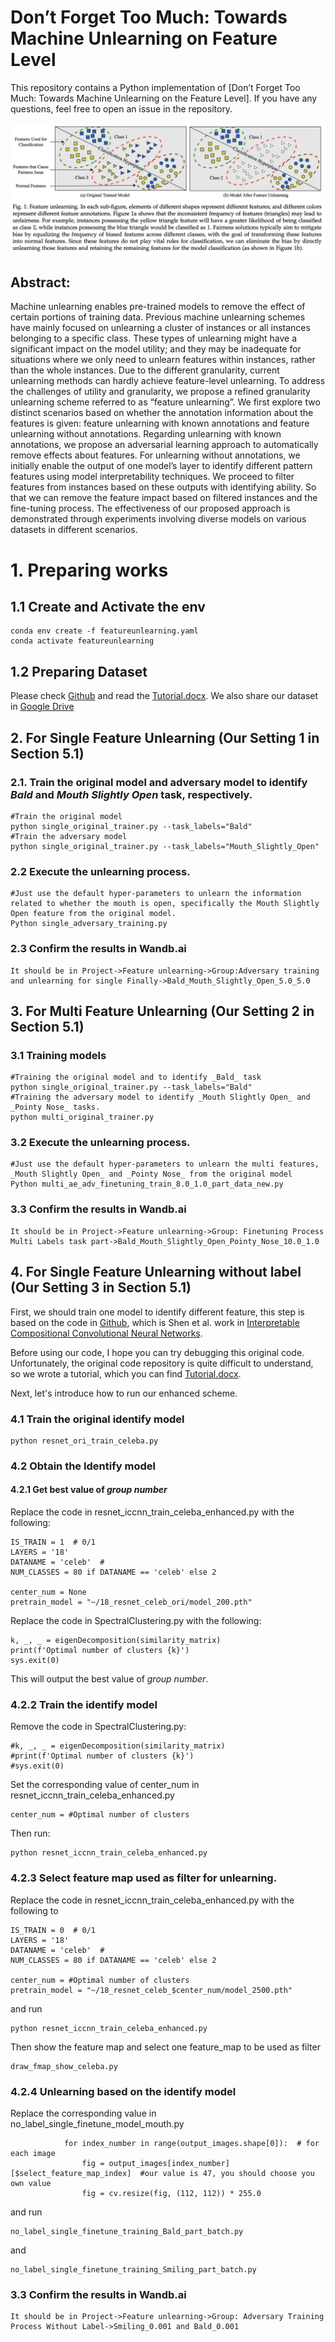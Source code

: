# Don’t Forget Too Much: Towards Machine Unlearning on Feature Level

This repository contains a Python implementation of [Don’t Forget Too Much: Towards Machine Unlearning on the Feature Level]. If you have any questions, feel free to open an issue in the repository.

![overview.png](overview.png)

## Abstract:

Machine unlearning enables pre-trained models to remove the effect of certain portions of training data. Previous machine unlearning schemes have mainly focused on unlearning a cluster of instances or all instances belonging to a specific class. These types of unlearning might have a significant impact on the model utility; and they may be inadequate for situations where we only need to unlearn features within instances, rather than the whole instances. Due to the different granularity, current unlearning methods can hardly achieve feature-level unlearning. To address the challenges of utility and granularity, we propose a refined granularity unlearning scheme referred to as “feature unlearning”. We first explore two distinct scenarios based on whether the annotation information about the features is given: feature unlearning with known annotations and feature unlearning without annotations. Regarding unlearning with known annotations, we propose an adversarial learning approach to automatically remove effects about features. For unlearning without annotations, we initially enable the output of one model’s layer to identify different pattern features using model interpretability techniques. We proceed to filter features from instances based on these outputs with identifying ability. So that we can remove the feature impact based on filtered instances and the fine-tuning process. The effectiveness of our proposed approach is demonstrated through experiments involving diverse models on various datasets in different scenarios.

# 1. Preparing works

## 1.1 Create and Activate the env

```
conda env create -f featureunlearning.yaml
conda activate featureunlearning
```

## 1.2 Preparing Dataset
Please check [Github](https://github.com/ada-shen/icCNN) and read the [Tutorial.docx](Tutorial.docx). We also share our dataset in [Google Drive](https://drive.google.com/file/d/1Pae4TIIgNXKqsUphYlRWOmz2vfy_vGzY/view?usp=sharing)


## 2. For Single Feature Unlearning (Our Setting 1 in Section 5.1)

### 2.1. Train the original model and adversary model to identify _Bald_ and *Mouth Slightly Open* task, respectively.
```
#Train the original model
python single_original_trainer.py --task_labels="Bald"
#Train the adversary model
python single_original_trainer.py --task_labels="Mouth_Slightly_Open"
```

### 2.2 Execute the unlearning process.
```
#Just use the default hyper-parameters to unlearn the information related to whether the mouth is open, specifically the Mouth Slightly Open feature from the original model. 
Python single_adversary_training.py 
```

### 2.3 Confirm the results in Wandb.ai
```
It should be in Project->Feature unlearning->Group:Adversary training and unlearning for single Finally->Bald_Mouth_Slightly_Open_5.0_5.0
```

## 3. For Multi Feature Unlearning (Our Setting 2 in Section 5.1)
### 3.1 Training models
```
#Training the original model and to identify _Bald_ task
python single_original_trainer.py --task_labels="Bald"
#Training the adversary model to identify _Mouth Slightly Open_ and _Pointy Nose_ tasks.
python multi_original_trainer.py
```
### 3.2 Execute the unlearning process.
```
#Just use the default hyper-parameters to unlearn the multi features, _Mouth Slightly Open_ and _Pointy Nose_ from the original model
Python multi_ae_adv_finetuning_train_8.0_1.0_part_data_new.py
```

### 3.3 Confirm the results in Wandb.ai
```
It should be in Project->Feature unlearning->Group: Finetuning Process Multi Labels task part->Bald_Mouth_Slightly_Open_Pointy_Nose_10.0_1.0
```
## 4. For Single Feature Unlearning without label (Our Setting 3 in Section 5.1)

First, we should train one model to identify different feature, this step is based on the code in [Github](https://github.com/ada-shen/icCNN), which is Shen et al. work in [Interpretable Compositional Convolutional Neural Networks](https://www.ijcai.org/proceedings/2021/0409.pdf).

Before using our code, I hope you can try debugging this original code. Unfortunately, the original code repository is quite difficult to understand, so we wrote a tutorial, which you can find [Tutorial.docx](Tutorial.docx).

Next, let's introduce how to run our enhanced scheme.

### 4.1 Train the original identify model
```
python resnet_ori_train_celeba.py
```

### 4.2 Obtain the Identify model

#### 4.2.1 Get best value of _group number_
Replace the code in resnet_iccnn_train_celeba_enhanced.py with the following:
```
IS_TRAIN = 1  # 0/1
LAYERS = '18'
DATANAME = 'celeb'  #
NUM_CLASSES = 80 if DATANAME == 'celeb' else 2

center_num = None
pretrain_model = "~/18_resnet_celeb_ori/model_200.pth"
```
Replace the code in SpectralClustering.py with the following:
```
k, _, _ = eigenDecomposition(similarity_matrix)
print(f'Optimal number of clusters {k}')
sys.exit(0)
```
This will output the best value of _group number_.

### 4.2.2 Train the identify model
Remove the code in SpectralClustering.py:
```
#k, _, _ = eigenDecomposition(similarity_matrix)
#print(f'Optimal number of clusters {k}')
#sys.exit(0)
```
Set the corresponding value of center_num in resnet_iccnn_train_celeba_enhanced.py 
```
center_num = #Optimal number of clusters
```
Then run:
```
python resnet_iccnn_train_celeba_enhanced.py
```

### 4.2.3 Select feature map used as filter for unlearning.
Replace the code in resnet_iccnn_train_celeba_enhanced.py with the following to 

```
IS_TRAIN = 0  # 0/1
LAYERS = '18'
DATANAME = 'celeb'  #
NUM_CLASSES = 80 if DATANAME == 'celeb' else 2

center_num = #Optimal number of clusters
pretrain_model = "~/18_resnet_celeb_$center_num/model_2500.pth"
```

and run
```
python resnet_iccnn_train_celeba_enhanced.py
```

Then show the feature map and select one feature_map to be used as filter
```
draw_fmap_show_celeba.py
```

### 4.2.4 Unlearning based on the identify model

Replace the corresponding value in no_label_single_finetune_model_mouth.py 
```
            for index_number in range(output_images.shape[0]):  # for each image
                fig = output_images[index_number][$select_feature_map_index]  #our value is 47, you should choose you own value
                fig = cv.resize(fig, (112, 112)) * 255.0
```
and run
```
no_label_single_finetune_training_Bald_part_batch.py
```
and 
```
no_label_single_finetune_training_Smiling_part_batch.py
```

### 3.3 Confirm the results in Wandb.ai
```
It should be in Project->Feature unlearning->Group: Adversary Training Process Without Label->Smiling_0.001 and Bald_0.001
```
